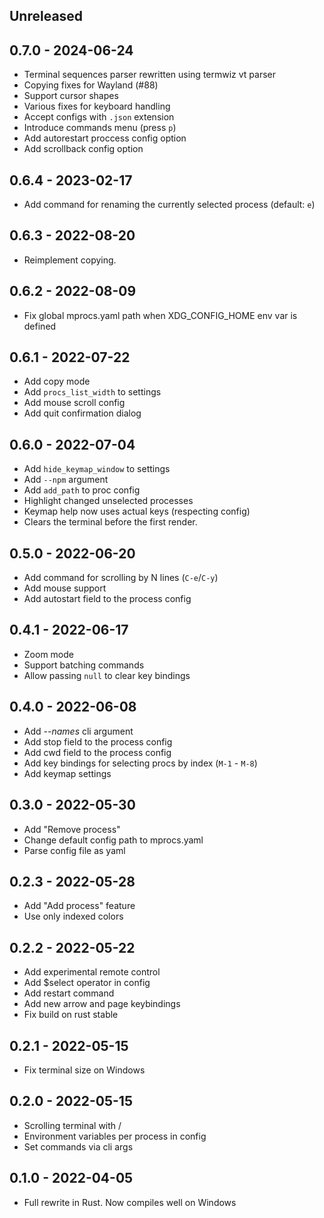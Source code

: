 ## Unreleased

## 0.7.0 - 2024-06-24

- Terminal sequences parser rewritten using termwiz vt parser
- Copying fixes for Wayland (#88)
- Support cursor shapes
- Various fixes for keyboard handling
- Accept configs with `.json` extension
- Introduce commands menu (press `p`)
- Add autorestart proccess config option
- Add scrollback config option

## 0.6.4 - 2023-02-17

- Add command for renaming the currently selected process (default: `e`)

## 0.6.3 - 2022-08-20

- Reimplement copying.

## 0.6.2 - 2022-08-09

- Fix global mprocs.yaml path when XDG_CONFIG_HOME env var is defined

## 0.6.1 - 2022-07-22

- Add copy mode
- Add `procs_list_width` to settings
- Add mouse scroll config
- Add quit confirmation dialog

## 0.6.0 - 2022-07-04

- Add `hide_keymap_window` to settings
- Add `--npm` argument
- Add `add_path` to proc config
- Highlight changed unselected processes
- Keymap help now uses actual keys (respecting config)
- Clears the terminal before the first render.

## 0.5.0 - 2022-06-20

- Add command for scrolling by N lines (`C-e`/`C-y`)
- Add mouse support
- Add autostart field to the process config

## 0.4.1 - 2022-06-17

- Zoom mode
- Support batching commands
- Allow passing `null` to clear key bindings

## 0.4.0 - 2022-06-08

- Add _--names_ cli argument
- Add stop field to the process config
- Add cwd field to the process config
- Add key bindings for selecting procs by index (`M-1` - `M-8`)
- Add keymap settings

## 0.3.0 - 2022-05-30

- Add "Remove process"
- Change default config path to mprocs.yaml
- Parse config file as yaml

## 0.2.3 - 2022-05-28

- Add "Add process" feature
- Use only indexed colors

## 0.2.2 - 2022-05-22

- Add experimental remote control
- Add $select operator in config
- Add restart command
- Add new arrow and page keybindings
- Fix build on rust stable

## 0.2.1 - 2022-05-15

- Fix terminal size on Windows

## 0.2.0 - 2022-05-15

- Scrolling terminal with <C-u>/<C-d>
- Environment variables per process in config
- Set commands via cli args

## 0.1.0 - 2022-04-05

- Full rewrite in Rust. Now compiles well on Windows
